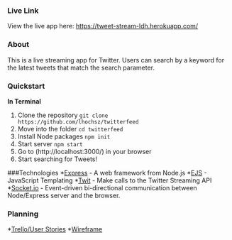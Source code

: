 ### Live Link
View the live app here: https://tweet-stream-ldh.herokuapp.com/

### About
This is a live streaming app for Twitter.  Users can search by a keyword for the latest tweets that match the search parameter.

### Quickstart
**In Terminal**
1. Clone the repository
 `git clone https://github.com/lhochsz/twitterfeed`
2. Move into the folder
`cd twitterfeed`
3. Install Node packages
 `npm init`
4. Start server
 `npm start`
5. Go to (http://localhost:3000/) in your browser
6. Start searching for Tweets!

###Technologies
*[Express](http://expressjs.com/) - A web framework from Node.js
  *[EJS](http://www.embeddedjs.com/) - JavaScript Templating
  *[Twit](https://github.com/ttezel/twit) - Make calls to the Twitter Streaming API
  *[Socket.io](http://socket.io/) - Event-driven bi-directional communication between Node/Express server and the browser.

### Planning
*[Trello/User Stories](https://trello.com/b/eihaYAa6/twitter-app)
*[Wireframe](https://github.com/lhochsz/twitterfeed/blob/master/public/images/wireframe.JPG)
